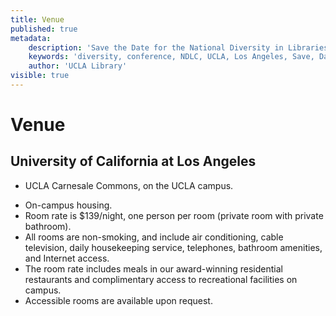 ```yaml
---
title: Venue
published: true
metadata:
    description: 'Save the Date for the National Diversity in Libraries Conference (NDLC) 2016 UCLA, Los Angeles, California where library staff discuss issues relating to diversity.'
    keywords: 'diversity, conference, NDLC, UCLA, Los Angeles, Save, Date, national, 2016, what is diversity, diversity committee, housing, cost, venue, rates'
    author: 'UCLA Library'
visible: true
---
```


# Venue
## University of California at Los Angeles
   
+ UCLA Carnesale Commons, on the UCLA campus.
 - On-campus housing.
 - Room rate is $139/night, one person per room (private room with private bathroom). 
 - All rooms are non-smoking, and include air conditioning, cable television, daily housekeeping service, telephones, bathroom amenities, and Internet access. 
 - The room rate includes meals in our award-winning residential restaurants and complimentary access to recreational facilities on campus.
 - Accessible rooms are available upon request.